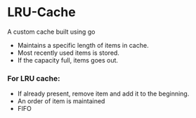 # LRU-Cache
A custom cache built using go

* Maintains a specific length of items in cache.
* Most recently used items is stored.
* If the capacity full, items goes out.

### For LRU cache:
* If already present, remove item and add it to the beginning.
* An order of item is maintained
* FIFO
